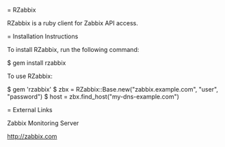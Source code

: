 = RZabbix

RZabbix is a ruby client for Zabbix API access.

= Installation Instructions

To install RZabbix, run the following command:

  $ gem install rzabbix 
  
To use RZabbix:

  $ gem 'rzabbix'
  $ zbx = RZabbix::Base.new("zabbix.example.com", "user", "password")
  $ host = zbx.find_host("my-dns-example.com")

= External Links

Zabbix Monitoring Server

http://zabbix.com